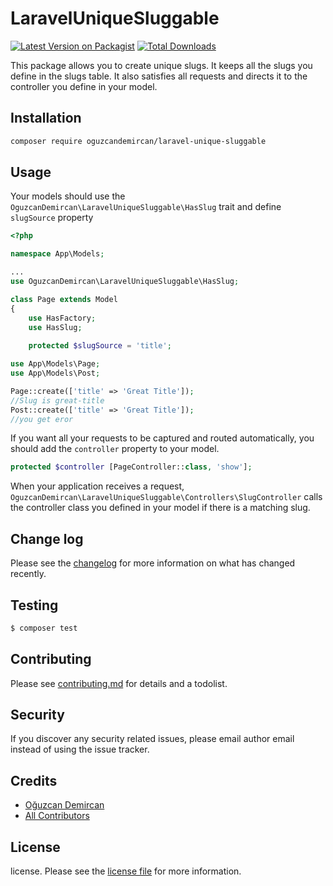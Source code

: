 # LaravelUniqueSluggable

[![Latest Version on Packagist][ico-version]][link-packagist]
[![Total Downloads][ico-downloads]][link-downloads]

This package allows you to create unique slugs. It keeps all the slugs you define in the slugs table. It also satisfies all requests and directs it to the controller you define in your model.

## Installation
``` bash
composer require oguzcandemircan/laravel-unique-sluggable
```

## Usage

Your models should use the `OguzcanDemircan\LaravelUniqueSluggable\HasSlug` trait and define `slugSource` property
```php
<?php

namespace App\Models;

...
use OguzcanDemircan\LaravelUniqueSluggable\HasSlug;

class Page extends Model
{
    use HasFactory;
    use HasSlug;
    
    protected $slugSource = 'title';
```
```php
use App\Models\Page;
use App\Models\Post;

Page::create(['title' => 'Great Title']);
//Slug is great-title
Post::create(['title' => 'Great Title']);
//you get eror
```

If you want all your requests to be captured and routed automatically, you should add the `controller` property to your model.
```php
protected $controller [PageController::class, 'show'];
```
When your application receives a request, `OguzcanDemircan\LaravelUniqueSluggable\Controllers\SlugController` calls the controller class you defined in your model if there is a matching slug.


## Change log

Please see the [changelog](changelog.md) for more information on what has changed recently.

## Testing

``` bash
$ composer test
```

## Contributing

Please see [contributing.md](contributing.md) for details and a todolist.

## Security

If you discover any security related issues, please email author email instead of using the issue tracker.

## Credits

- [Oğuzcan Demircan][link-author]
- [All Contributors][link-contributors]

## License

license. Please see the [license file](LISANCE) for more information.

[ico-version]: https://img.shields.io/packagist/v/oguzcandemircan/laravel-unique-sluggable.svg?style=flat-square
[ico-downloads]: https://img.shields.io/packagist/dt/oguzcandemircan/laravel-unique-sluggable.svg?style=flat-square


[link-packagist]: https://packagist.org/packages/oguzcandemircan/laravel-unique-sluggable
[link-downloads]: https://packagist.org/packages/oguzcandemircan/laravel-unique-sluggable
[link-author]: https://github.com/oguzcandemircan
[link-contributors]: ../../contributors
